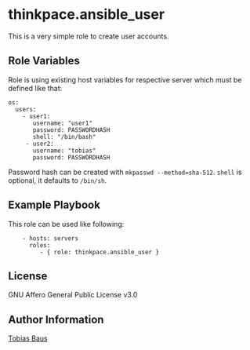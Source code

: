 thinkpace.ansible_user
=========

This is a very simple role to create user accounts.

Role Variables
--------------

Role is using existing host variables for respective server which must be defined like that:

```
os:
  users:
    - user1:
       username: "user1"
       password: PASSWORDHASH
       shell: "/bin/bash"
     - user2:
       username: "tobias"
       password: PASSWORDHASH
```

Password hash can be created with `mkpasswd --method=sha-512`. `shell` is optional, it defaults to `/bin/sh`.

Example Playbook
----------------

This role can be used like following:

```
    - hosts: servers
      roles:
         - { role: thinkpace.ansible_user }
```

License
-------

GNU Affero General Public License v3.0

Author Information
------------------

[Tobias Baus](https://tobiasbaus.de)

